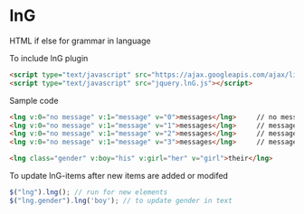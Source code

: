 # lnG
HTML if else for grammar in language

To include lnG plugin
```html
<script type="text/javascript" src="https://ajax.googleapis.com/ajax/libs/jquery/1.11.2/jquery.min.js"></script>
<script type="text/javascript" src="jquery.lnG.js"></script>
```

Sample code
```html
<lng v:0="no message" v:1="message" v="0">messages</lng>     // no message
<lng v:0="no message" v:1="message" v="1">messages</lng>     // message
<lng v:0="no message" v:1="message" v="2">messages</lng>     // messages
<lng v:0="no message" v:1="message" v="3">messages</lng>     // messages

<lng class="gender" v:boy="his" v:girl="her" v="girl">their</lng>         // her
```

To update lnG-items after new items are added or modifed
```javascript
$("lng").lng(); // run for new elements
$("lng.gender").lng('boy'); // to update gender in text
```
